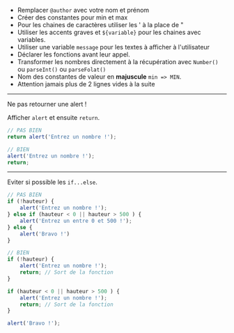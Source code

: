 * Remplacer `@author` avec votre nom et prénom
* Créer des constantes pour min et max
* Pour les chaines de caractères utiliser les ' à la place de "
* Utiliser les accents graves et `${variable}` pour les chaines avec variables.
* Utiliser une variable `message` pour les textes à afficher à l'utilisateur
* Déclarer les fonctions avant leur appel.
* Transformer les nombres directement à la récupération avec `Number()` ou `parseInt()` ou `parseFolat()`
* Nom des constantes de valeur en **majuscule** `min => MIN`.
* Attention jamais plus de 2 lignes vides à la suite
---
Ne pas retourner une alert !

Afficher `alert` et ensuite `return`.

```javascript
// PAS BIEN
return alert('Entrez un nombre !');

// BIEN
alert('Entrez un nombre !');
return;
```
---
Eviter si possible les `if...else`.

```javascript
// PAS BIEN
if (!hauteur) {
    alert('Entrez un nombre !'); 
} else if (hauteur < 0 || hauteur > 500 ) {
    alert('Entrez un entre 0 et 500 !');     
} else {
    alert('Bravo !')
}

// BIEN
if (!hauteur) {
    alert('Entrez un nombre !');
    return; // Sort de la fonction
}

if (hauteur < 0 || hauteur > 500 ) {
    alert('Entrez un nombre !');
    return; // Sort de la fonction    
}

alert('Bravo !');
```